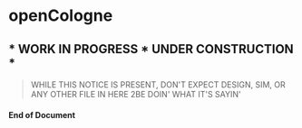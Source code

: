 # openCologne
## * WORK IN PROGRESS * UNDER CONSTRUCTION *
> WHILE THIS NOTICE IS PRESENT, DON'T EXPECT DESIGN, SIM, OR ANY OTHER FILE IN HERE 2BE DOIN' WHAT IT'S SAYIN'

   
#### End of Document
